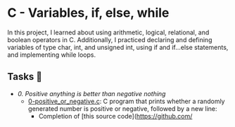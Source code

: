 # C - Variables, if, else, while

In this project, I learned about using arithmetic, logical, relational, and boolean
operators in C. Additionally, I practiced declaring and defining variables of type
char, int, and unsigned int, using if and if...else statements, and
implementing while loops.

## Tasks :page_with_curl:

* *0. Positive anything is better than negative nothing*
  * [0-positive_or_negative.c](./0-positive_or_negative.c): C program that prints whether
  a randomly generated number is positive or negative, followed by a new line:
    * Completion of [this source code](https://github.com/
